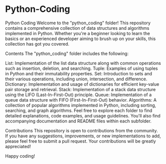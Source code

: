 # Python-Coding

Python Coding
Welcome to the "python_coding" folder! This repository contains a comprehensive collection of data structures and algorithms implemented in Python. Whether you're a beginner looking to learn the basics or an experienced developer aiming to brush up on your skills, this collection has got you covered.

Contents
The "python_coding" folder includes the following:

List: Implementation of the list data structure along with common operations such as insertion, deletion, and searching.
Tuple: Examples of using tuples in Python and their immutability properties.
Set: Introduction to sets and their various operations, including union, intersection, and difference.
Dictionary: Implementation and usage of dictionaries for efficient key-value pair storage and retrieval.
Stack: Implementation of a stack data structure using the LIFO (Last-In-First-Out) principle.
Queue: Implementation of a queue data structure with FIFO (First-In-First-Out) behavior.
Algorithms: A collection of popular algorithms implemented in Python, including sorting, searching, and graph algorithms.
Feel free to explore each folder to find detailed explanations, code examples, and usage guidelines. You'll also find accompanying documentation and README files within each subfolder.

Contributions
This repository is open to contributions from the community. If you have any suggestions, improvements, or new implementations to add, please feel free to submit a pull request. Your contributions will be greatly appreciated!

Happy coding!
